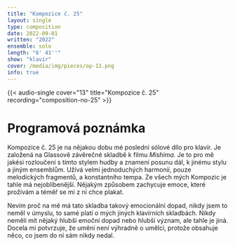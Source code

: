 ```yaml
---
title: "Kompozice č. 25"
layout: single
type: composition
date: 2022-09-01
written: "2022"
ensemble: solo
length: "6' 41''"
show: "klavír"
cover: /media/img/pieces/op-13.png
info: true
---
```


{{< audio-single cover="13" title="Kompozice č. 25" recording="composition-no-25" >}}

# Programová poznámka

Kompozice č. 25 je na nějakou dobu mé poslední sólové dílo pro klavír. Je založená na Glassově závěrečné skladbě k filmu *Mishima*. Je to pro mě jakési rozloučení s tímto stylem hudby a znamení posunu dál, k jinému stylu a jiným ensemblům. Užívá velmi jednoduchých harmonií, pouze melodických fragmentů, a konstantního tempa. Ze všech mých Kompozic je tahle má nejoblíbenější. Nějakým způsobem zachycuje emoce, které prožívám a téměř se mi z ní chce plakat.

Nevím proč na mě má tato skladba takový emocionální dopad, nikdy jsem to neměl v úmyslu, to samé platí o mých jiných klavírních skladbách. Nikdy neměli mít nějaký hlubší emoční dopad nebo hlubší význam, ale tahle je jiná. Docela mi potvrzuje, že umění není výhradně o umělci, protože obsahuje něco, co jsem do ní sám nikdy nedal.